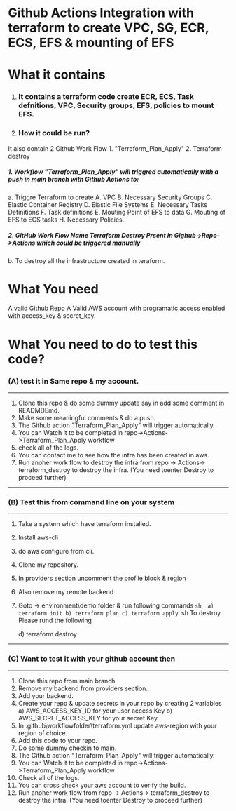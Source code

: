 Github Actions Integration with terraform to create VPC, SG, ECR, ECS, EFS & mounting of EFS
==================================================================================================
# What it contains
1. ### It contains a terraform code create ECR, ECS, Task defnitions, VPC, Security groups, EFS, policies to mount EFS.

2. ### How it could be run?
It also contain 2 Github Work Flow 
    1. "Terraform_Plan_Apply"
    2. Terraform destroy

##### 1. Workflow "Terraform_Plan_Apply" will triggred automatically with a push in main branch with Github Actions to:

 a. Triggre Terraform to create 
    A. VPC
    B. Necessary Security Groups
    C. Elastic Container Registry
    D. Elastic File Systems
    E. Necessary Tasks Definitions
    F. Task definitions
    E. Mouting Point of EFS to data
    G. Mouting of EFS to ECS tasks
    H. Necessary Policies.

##### 2. GitHub Work Flow Name Terraform Destroy Prsent in Gighub->Repo->Actions which could be triggered manually 
b. To destroy all the infrastructure created in teraform.

What You need
===============
A valid Github Repo 
A Valid AWS account with programatic access enabled with access_key & secret_key.

What You need to do to test this code?
======================================
### (A) test it in Same repo & my account.
----------------------------------------
1. Clone this repo & do some dummy update say in add some comment in READMDEmd.
2. Make some meaningful comments & do a push.
3. The Github action "Terraform_Plan_Apply" will trigger automatically.
4. You can Watch it to be completed in repo->Actions->Terraform_Plan_Apply workflow
5. check all of the logs.
6. You can contact me to see how the infra has been created in aws.
7. Run anoher work flow to destroy the infra from 
   repo -> Actions-> terraform_destroy to destroy the infra. (You need toenter Destroy to proceed further)
----------------------------------------------
### (B) Test this from command line on your system
------------------------------
1. Take a system which have terraform installed.
2. Install aws-cli
3. do aws configure from cli.
4. Clone my repository.
5. In providers section uncomment the profile block & region
6. Also remove my remote backend
7. Goto -> environment\demo folder & run following commands
  ``sh 
   a) terraform init
   b) terraform plan
   c) terraform apply
  ``sh
   To destroy Please rund the following

   d) terraform destroy
-------------------------------------------------------
### (C) Want to test it with your github account then
---------------------------------------------------
1. Clone this repo from main branch
2. Remove my backend from providers section.
3. Add your backend.
4. Create your repo & update secrets in your repo by creating 2 variables 
    a) AWS_ACCESS_KEY_ID for your user access Key
    b) AWS_SECRET_ACCESS_KEY for your secret Key.
5. In .github\workflowfolder\terraform.yml update aws-region with your region of choice.
6. Add this code to your repo.
7. Do some dummy checkin to main.
8. The Github action "Terraform_Plan_Apply" will trigger automatically.
9. You can Watch it to be completed in repo->Actions->Terraform_Plan_Apply workflow
10. Check all of the logs.
11. You can cross check your aws account to verify the build.
12. Run anoher work flow from repo -> Actions-> terraform_destroy to destroy the infra. (You need toenter Destroy to proceed further)








